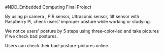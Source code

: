#NDD_Embedded Computing Final Project

By using pi camera , PIR sensor, Ultrasonic sensor, tilt sensor with Raspberry Pi, check users' improper posture while working or studying.

We notice users' posture by 5 steps using three-color-led and take pictures if we check bad postures. 

Users can check their bad-posture-pictures online.

